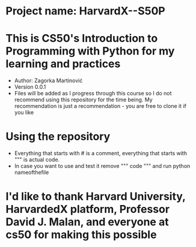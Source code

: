 # Project name: HarvardX--S50P
# This is CS50's Introduction to Programming with Python for my learning and practices
- Author: Zagorka Martinović
- Version 0.0.1
- Files will be added as I progress through this course so I do not recommend using this repository for the time being. My recommendation is just a recommendation -  you are free to clone it if you like

# Using the repository
- Everything that starts with # is a comment, everything that starts with """ is actual code.
- In case you want to use and test it remove """ code """ and run python nameofthefile


# I'd like to thank Harvard University, HarvardedX platform, Professor David J. Malan, and everyone at cs50 for making this possible

